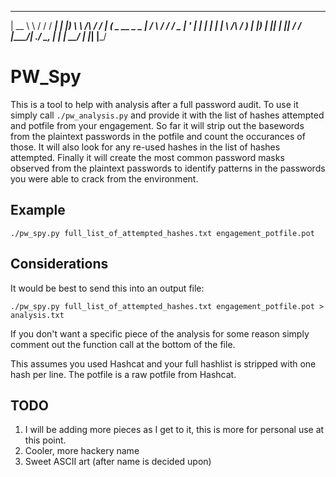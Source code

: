   ____ __          __   _____
 |  __ \ \        / /  / ____|
 | |__) \ \  /\  / /  | (___  _ __  _   _
 |  ___/ \ \/  \/ /    \___ \| '_ \| | | |
 | |      \  /\  /     ____) | |_) | |_| |
 |_|       \/  \/     |_____/| .__/ \__, |
                             | |     __/ |
                             |_|    |___/
# PW_Spy
This is a tool to help with analysis after a full password audit. To use it simply call ```./pw_analysis.py``` and provide it with the list of hashes attempted and potfile from your engagement.
So far it will strip out the basewords from the plaintext passwords in the potfile and count the occurances of those. It will also look for any re-used hashes in the list of hashes attempted. Finally it will create the most common password masks observed from the plaintext passwords to identify patterns in the passwords you were able to crack from the environment.

## Example
```./pw_spy.py full_list_of_attempted_hashes.txt engagement_potfile.pot```

## Considerations
It would be best to send this into an output file:

```./pw_spy.py full_list_of_attempted_hashes.txt engagement_potfile.pot > analysis.txt```

If you don't want a specific piece of the analysis for some reason simply comment out the function call at the bottom of the file.

This assumes you used Hashcat and your full hashlist is stripped with one hash per line. The potfile is a raw potfile from Hashcat.

## TODO
1. I will be adding more pieces as I get to it, this is more for personal use at this point.
2. Cooler, more hackery name
3. Sweet ASCII art (after name is decided upon)
